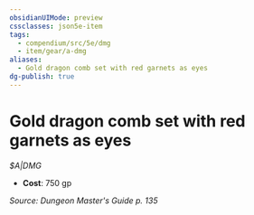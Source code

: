 ```yaml
---
obsidianUIMode: preview
cssclasses: json5e-item
tags:
  - compendium/src/5e/dmg
  - item/gear/a-dmg
aliases:
  - Gold dragon comb set with red garnets as eyes
dg-publish: true
---
```

# Gold dragon comb set with red garnets as eyes
*$A|DMG*  

- **Cost**: 750 gp

*Source: Dungeon Master's Guide p. 135*